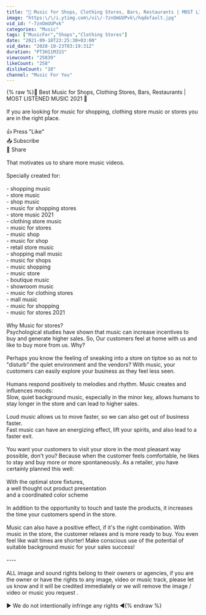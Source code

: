 ```yaml
---
title: "🎵 Music for Shops, Clothing Stores, Bars, Restaurants | MOST LISTENED MUSIC 2021 🎵"
image: "https:\/\/i.ytimg.com\/vi\/-7znOmUUPvk\/hqdefault.jpg"
vid_id: "-7znOmUUPvk"
categories: "Music"
tags: ["MusicFor","Shops","Clothing Stores"]
date: "2021-09-18T23:25:30+03:00"
vid_date: "2020-10-23T03:19:31Z"
duration: "PT3H11M31S"
viewcount: "25839"
likeCount: "258"
dislikeCount: "10"
channel: "Music For You"
---
```

{% raw %}🎵 Best Music for Shops, Clothing Stores, Bars, Restaurants | MOST LISTENED MUSIC 2021 🎵<br /><br />If you are looking for music for shopping, clothing store music or stores you are in the right place.<br /><br />👍 Press &quot;Like&quot;<br />📤 Subscribe<br />📡 Share<br /><br />That motivates us to share more music videos.<br /><br />Specially created for:<br /><br />- shopping music<br />- store music<br />- shop music<br />- music for shopping stores<br />- store music 2021<br />- clothing store music<br />- music for stores<br />- music shop<br />- music for shop<br />- retail store music<br />- shopping mall music<br />- music for shops<br />- music shopping<br />- music store<br />- boutique music<br />- showroom music<br />- music for clothing stores<br />- mall music<br />- music for shopping<br />- music for stores 2021<br /><br />Why Music for stores?<br />Psychological studies have shown that music can increase incentives to buy and generate higher sales. So, Our customers feel at home with us and like to buy more from us. Why?<br /><br />Perhaps you know the feeling of sneaking into a store on tiptoe so as not to &quot;disturb&quot; the quiet environment and the vendors? With music, your customers can easily explore your business as they feel less seen.<br /><br />Humans respond positively to melodies and rhythm. Music creates and influences moods:<br />Slow, quiet background music, especially in the minor key, allows humans to stay longer in the store and can lead to higher sales.<br /><br />Loud music allows us to move faster, so we can also get out of business faster.<br />Fast music can have an energizing effect, lift your spirits, and also lead to a faster exit.<br /><br />You want your customers to visit your store in the most pleasant way possible, don't you? Because when the customer feels comfortable, he likes to stay and buy more or more spontaneously. As a retailer, you have certainly planned this well:<br /><br />With the optimal store fixtures,<br />a well thought out product presentation<br />and a coordinated color scheme<br /><br />In addition to the opportunity to touch and taste the products, it increases the time your customers spend in the store.<br /><br />Music can also have a positive effect, if it's the right combination. With music in the store, the customer relaxes and is more ready to buy. You even feel like wait times are shorter! Make conscious use of the potential of suitable background music for your sales success!<br /><br />----<br /><br />ALL image and sound rights belong to their owners or agencies, if you are the owner or have the rights to any image, video or music track, please let us know and it will be credited immediately or we will remove the image / video or music you request .<br /><br />► We do not intentionally infringe any rights ◄{% endraw %}
